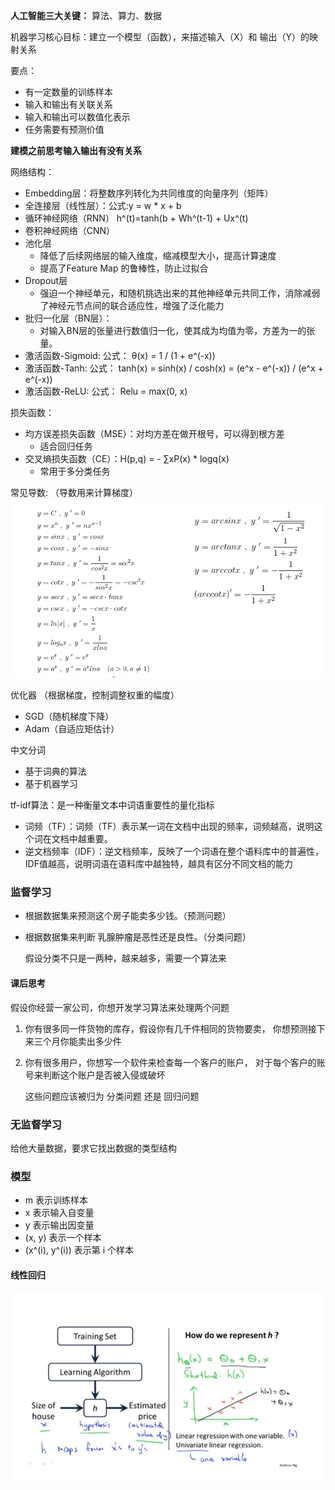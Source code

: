 **人工智能三大关键：** 算法、算力、数据

机器学习核心目标：建立一个模型（函数），来描述输入（X）和 输出（Y）的映射关系

要点：

- 有一定数量的训练样本
- 输入和输出有关联关系
- 输入和输出可以数值化表示
- 任务需要有预测价值

**建模之前思考输入输出有没有关系**

网络结构：

- Embedding层：将整数序列转化为共同维度的向量序列（矩阵）
- 全连接层（线性层）：公式:y = w * x + b
- 循环神经网络（RNN） h^(t)=tanh(b + Wh^(t-1) + Ux^(t)
- 卷积神经网络（CNN）
- 池化层
    - 降低了后续网络层的输入维度，缩减模型大小，提高计算速度
    - 提高了Feature Map 的鲁棒性，防止过拟合
- Dropout层
    - 强迫一个神经单元，和随机挑选出来的其他神经单元共同工作，消除减弱了神经元节点间的联合适应性，增强了泛化能力
- 批归一化层（BN层）：
    - 对输入BN层的张量进行数值归一化，使其成为均值为零，方差为一的张量。
- 激活函数-Sigmoid: 公式： θ(x) = 1 / (1 + e^(-x))
- 激活函数-Tanh: 公式： tanh(x) = sinh(x) / cosh(x) = (e^x - e^(-x)) / (e^x + e^(-x))
- 激活函数-ReLU: 公式： Relu = max(0, x)

损失函数：

- 均方误差损失函数（MSE）：对均方差在做开根号，可以得到根方差
    - 适合回归任务
- 交叉熵损失函数（CE）：H(p,q) = - ∑xP(x) * logq(x)
    - 常用于多分类任务

常见导数: （导数用来计算梯度）
![img.png](picture/导数.png)

优化器 （根据梯度，控制调整权重的幅度）

- SGD（随机梯度下降）
- Adam（自适应矩估计）

中文分词

- 基于词典的算法
- 基于机器学习

tf-idf算法：是一种衡量文本中词语重要性的量化指标

- 词频（TF）：词频（TF）表示某一词在文档中出现的频率，词频越高，说明这个词在文档中越重要。
- 逆文档频率（IDF）：逆文档频率，反映了一个词语在整个语料库中的普遍性，IDF值越高，说明词语在语料库中越独特，越具有区分不同文档的能力

### 监督学习

- 根据数据集来预测这个房子能卖多少钱。（预测问题）
- 根据数据集来判断 乳腺肿瘤是恶性还是良性。（分类问题）

  假设分类不只是一两种，越来越多，需要一个算法来

#### 课后思考

假设你经营一家公司，你想开发学习算法来处理两个问题

1. 你有很多同一件货物的库存，假设你有几千件相同的货物要卖，
   你想预测接下来三个月你能卖出多少件
2. 你有很多用户，你想写一个软件来检查每一个客户的账户，
   对于每个客户的账号来判断这个账户是否被入侵或破坏

   这些问题应该被归为 分类问题 还是 回归问题


### 无监督学习
给他大量数据，要求它找出数据的类型结构


### 模型
- m 表示训练样本
- x 表示输入自变量
- y 表示输出因变量
- (x, y) 表示一个样本
- (x^(i), y^(i)) 表示第 i 个样本

#### 线性回归 

![img.png](机器学习/线性回归图1.png)